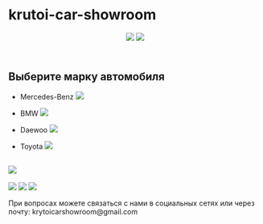 # krutoi-car-showroom
<html>
    <head>
            <title>Krutoi car showroom</title>
            <link rel="stylesheet" href="style.css"/>
    </head>
    <header>
        <img src="https://i.imgur.com/LHVXxyI.png">
        <img class="img" src="https://i.imgur.com/EVZkiB4.png">
    </header>
    <main>
        <h2>Выберите марку автомобиля</h2>
        <ul>
        <li><p><a> Mercedes-Benz <img src="https://i.imgur.com/PkMJEaH.png"></a></p></li>
        <li><p><a> BMW <img class="bmw" src="https://i.imgur.com/dHTQLej.png"></a></p></li>
        <li><p><a> Daewoo <img src="https://i.imgur.com/a05upsN.png"></a></p></li>
        <li><p><a> Toyota <img class="toyota" src="https://i.imgur.com/oo1KpTd.png"></a></p></li>
        </ul>
        <h2  class="imgg"><img  class="imggg" src="https://img.freepik.com/free-photo/young-couple-choosing-a-car-in-a-car-show-room_1303-15122.jpg"></h2>
    </main>
    <footer>
        <img src="https://i.imgur.com/SRFafwf.png">
        <img src="https://i.imgur.com/n7REeqE.png">
        <img src="https://i.imgur.com/4djTBRP.png">
        <p>При вопросах можете связаться с нами в социальных сетях или через почту: krytoicarshowroom@gmail.com</p>
    </footer>
    </html>
